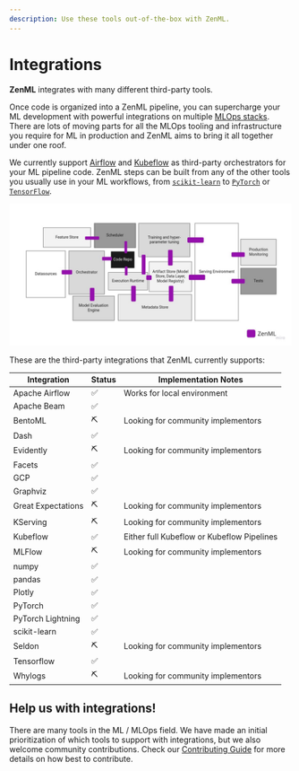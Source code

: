 ```yaml
---
description: Use these tools out-of-the-box with ZenML.
---
```


# Integrations

**ZenML** integrates with many different third-party tools.

Once code is organized into a ZenML pipeline, you can supercharge your ML development with powerful integrations on multiple [MLOps stacks](core-concepts.md). There are lots of moving parts for all the MLOps tooling and infrastructure you require for ML in production and ZenML aims to bring it all together under one roof.

We currently support [Airflow](https://airflow.apache.org/) and [Kubeflow](https://www.kubeflow.org/) as third-party orchestrators for your ML pipeline code. ZenML steps can be built from any of the other tools you usually use in your ML workflows, from [`scikit-learn`](https://scikit-learn.org/stable/) to [`PyTorch`](https://pytorch.org/) or [`TensorFlow`](https://www.tensorflow.org/).

![ZenML is the glue](assets/zenml-is-the-glue.jpeg)

These are the third-party integrations that ZenML currently supports:

| Integration        | Status | Implementation Notes                       |
| ------------------ | ------ | ------------------------------------------ |
| Apache Airflow     | ✅      | Works for local environment                |
| Apache Beam        | ✅      |                                            |
| BentoML            | ⛏      | Looking for community implementors         |
| Dash               | ✅      |                                            |
| Evidently          | ⛏      | Looking for community implementors         |
| Facets             | ✅      |                                            |
| GCP                | ✅      |                                            |
| Graphviz           | ✅      |                                            |
| Great Expectations | ⛏      | Looking for community implementors         |
| KServing           | ⛏      | Looking for community implementors         |
| Kubeflow           | ✅      | Either full Kubeflow or Kubeflow Pipelines |
| MLFlow             | ⛏      | Looking for community implementors         |
| numpy              | ✅      |                                            |
| pandas             | ✅      |                                            |
| Plotly             | ✅      |                                            |
| PyTorch            | ✅      |                                            |
| PyTorch Lightning  | ✅      |                                            |
| scikit-learn       | ✅      |                                            |
| Seldon             | ⛏      | Looking for community implementors         |
| Tensorflow         | ✅      |                                            |
| Whylogs            | ⛏      | Looking for community implementors         |

## Help us with integrations!

There are many tools in the ML / MLOps field. We have made an initial prioritization of which tools to support with integrations, but we also welcome community contributions. Check our [Contributing Guide](CONTRIBUTING.md) for more details on how best to contribute.